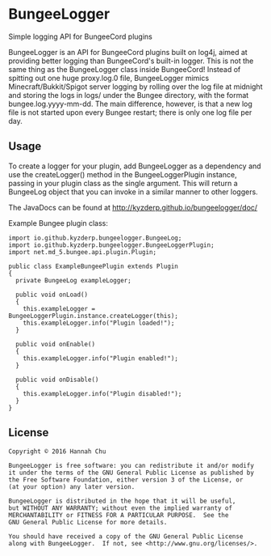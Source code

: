# BungeeLogger
Simple logging API for BungeeCord plugins

BungeeLogger is an API for BungeeCord plugins built on log4j, aimed at providing better logging than BungeeCord's built-in logger. This is not the same thing as the BungeeLogger class inside BungeeCord! Instead of spitting out one huge proxy.log.0 file, BungeeLogger mimics Minecraft/Bukkit/Spigot server logging by rolling over the log file at midnight and storing the logs in logs/ under the Bungee directory, with the format bungee.log.yyyy-mm-dd. The main difference, however, is that a new log file is not started upon every Bungee restart; there is only one log file per day.


## Usage
To create a logger for your plugin, add BungeeLogger as a dependency and use the createLogger() method in the BungeeLoggerPlugin instance, passing in your plugin class as the single argument. This will return a BungeeLog object that you can invoke in a similar manner to other loggers.

The JavaDocs can be found at http://kyzderp.github.io/bungeelogger/doc/

Example Bungee plugin class:

    import io.github.kyzderp.bungeelogger.BungeeLog;
    import io.github.kyzderp.bungeelogger.BungeeLoggerPlugin;
    import net.md_5.bungee.api.plugin.Plugin;
    
    public class ExampleBungeePlugin extends Plugin
    {
      private BungeeLog exampleLogger;
      
      public void onLoad()
      {
        this.exampleLogger = BungeeLoggerPlugin.instance.createLogger(this);
        this.exampleLogger.info("Plugin loaded!");
      }
      
      public void onEnable()
      {
        this.exampleLogger.info("Plugin enabled!");
      }
      
      public void onDisable()
      {
        this.exampleLogger.info("Plugin disabled!");
      }
    }

## License
    Copyright © 2016 Hannah Chu 
    
    BungeeLogger is free software: you can redistribute it and/or modify
    it under the terms of the GNU General Public License as published by
    the Free Software Foundation, either version 3 of the License, or
    (at your option) any later version.
    
    BungeeLogger is distributed in the hope that it will be useful,
    but WITHOUT ANY WARRANTY; without even the implied warranty of
    MERCHANTABILITY or FITNESS FOR A PARTICULAR PURPOSE.  See the
    GNU General Public License for more details.
    
    You should have received a copy of the GNU General Public License
    along with BungeeLogger.  If not, see <http://www.gnu.org/licenses/>.

